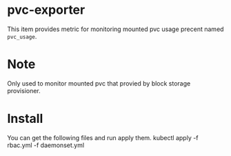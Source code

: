 # pvc-exporter

This item provides metric for monitoring mounted pvc usage precent named `pvc_usage`.

# Note

Only used to monitor mounted pvc that provied by block storage provisioner.

# Install

You can get the following files and run apply them.
kubectl apply -f rbac.yml -f daemonset.yml
